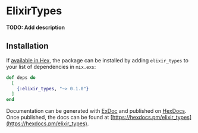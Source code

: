 # ElixirTypes

**TODO: Add description**

## Installation

If [available in Hex](https://hex.pm/docs/publish), the package can be installed
by adding `elixir_types` to your list of dependencies in `mix.exs`:

```elixir
def deps do
  [
    {:elixir_types, "~> 0.1.0"}
  ]
end
```

Documentation can be generated with [ExDoc](https://github.com/elixir-lang/ex_doc)
and published on [HexDocs](https://hexdocs.pm). Once published, the docs can
be found at [https://hexdocs.pm/elixir_types](https://hexdocs.pm/elixir_types).


